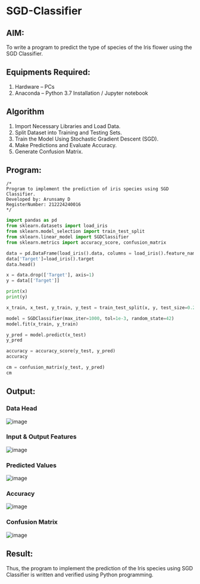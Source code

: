 # SGD-Classifier
## AIM:
To write a program to predict the type of species of the Iris flower using the SGD Classifier.

## Equipments Required:
1. Hardware – PCs
2. Anaconda – Python 3.7 Installation / Jupyter notebook

## Algorithm
1. Import Necessary Libraries and Load Data.
2. Split Dataset into Training and Testing Sets.
3. Train the Model Using Stochastic Gradient Descent (SGD).
4. Make Predictions and Evaluate Accuracy.
5. Generate Confusion Matrix.

## Program:
```
/*
Program to implement the prediction of iris species using SGD Classifier.
Developed by: Arunsamy D
RegisterNumber: 212224240016
*/
```

```python
import pandas as pd
from sklearn.datasets import load_iris
from sklearn.model_selection import train_test_split
from sklearn.linear_model import SGDClassifier
from sklearn.metrics import accuracy_score, confusion_matrix
```
```python
data = pd.DataFrame(load_iris().data, columns = load_iris().feature_names)
data['Target']=load_iris().target
data.head()
```
```python
x = data.drop(['Target'], axis=1)
y = data[['Target']]

print(x)
print(y)
```
```python
x_train, x_test, y_train, y_test = train_test_split(x, y, test_size=0.2, random_state=42)
```
```python
model = SGDClassifier(max_iter=1000, tol=1e-3, random_state=42)
model.fit(x_train, y_train)
```
```python
y_pred = model.predict(x_test)
y_pred
```
```python
accuracy = accuracy_score(y_test, y_pred)
accuracy
```
```python
cm = confusion_matrix(y_test, y_pred)
cm
```
## Output:

### Data Head
![image](https://github.com/user-attachments/assets/c488b800-5b30-4736-a6c9-3e82570642a8)

### Input & Output Features
![image](https://github.com/user-attachments/assets/1c28f187-06a7-4fc0-a10f-875c48a80bb4)

### Predicted Values
![image](https://github.com/user-attachments/assets/f3652b54-c2ad-444c-aad6-69cd143b90c5)

### Accuracy
![image](https://github.com/user-attachments/assets/8016ecbe-207e-4d9a-a47c-3b4b198728c2)

### Confusion Matrix
![image](https://github.com/user-attachments/assets/f164bd53-15fe-464f-87c6-328d53755381)

## Result:
Thus, the program to implement the prediction of the Iris species using SGD Classifier is written and verified using Python programming.
